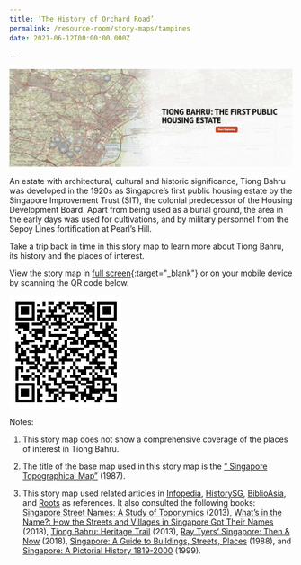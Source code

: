 ```yaml
---
title: ‘The History of Orchard Road’
permalink: /resource-room/story-maps/tampines
date: 2021-06-12T00:00:00.000Z

---
```


<img src="/images/storymap-image-tiong-bahru.png" alt="storymap-tiong-bahru "/>


An estate with architectural, cultural and historic significance, Tiong Bahru was developed in the 1920s as Singapore’s first public housing estate by the Singapore Improvement Trust (SIT), the colonial predecessor of the Housing Development Board. Apart from being used as a burial ground, the area in the early days was used for cultivations, and by military personnel from the Sepoy Lines fortification at Pearl’s Hill.

Take a trip back in time in this story map to learn more about Tiong Bahru, its history and the places of interest.

View the story map in [full screen](https://uploads.knightlab.com/storymapjs/04f5c05311b7e48aadefd0cdd269c308/tiong-bahru/index.html){:target="_blank"} or on your mobile device by scanning the QR code below.

<img src="/images/qr-code-storymap-tiong-bahru.png" alt="qr-code-storymap- tiong-bahru" style="width:200px;" />

Notes:

1. This story map does not show a comprehensive coverage of the places of interest in Tiong Bahru.

2. The title of the base map used in this story map is the [“
Singapore Topographical Map”](https://www.nas.gov.sg/archivesonline/maps_building_plans/record-details/fb66894d-115c-11e3-83d5-0050568939ad) (1987).

3. This story map used related articles in [Infopedia](https://eresources.nlb.gov.sg/infopedia/), [HistorySG](http://eresources.nlb.gov.sg/history), [BiblioAsia](https://www.nlb.gov.sg/Browse/BiblioAsia.aspx), and [Roots](https://www.roots.sg/) as references. It also consulted the following books: [Singapore Street Names: A Study of Toponymics](https://eservice.nlb.gov.sg/item_holding.aspx?bid=200123850) (2013), [What’s in the Name?: How the Streets and Villages in Singapore Got Their Names](https://eservice.nlb.gov.sg/item_holding.aspx?bid=202924449) (2018), [Tiong Bahru: Heritage Trail](https://eservice.nlb.gov.sg/item_holding.aspx?bid=201167347) (2013), [Ray Tyers’ Singapore: Then & Now](https://eservice.nlb.gov.sg/item_holding.aspx?bid=203784837) (2018), [Singapore: A Guide to Buildings, Streets, Places](http://eservice.nlb.gov.sg/item_holding.aspx?bid=4712298) (1988), and [Singapore: A Pictorial History 1819-2000](http://eservice.nlb.gov.sg/item_holding.aspx?bid=9651676) (1999).
